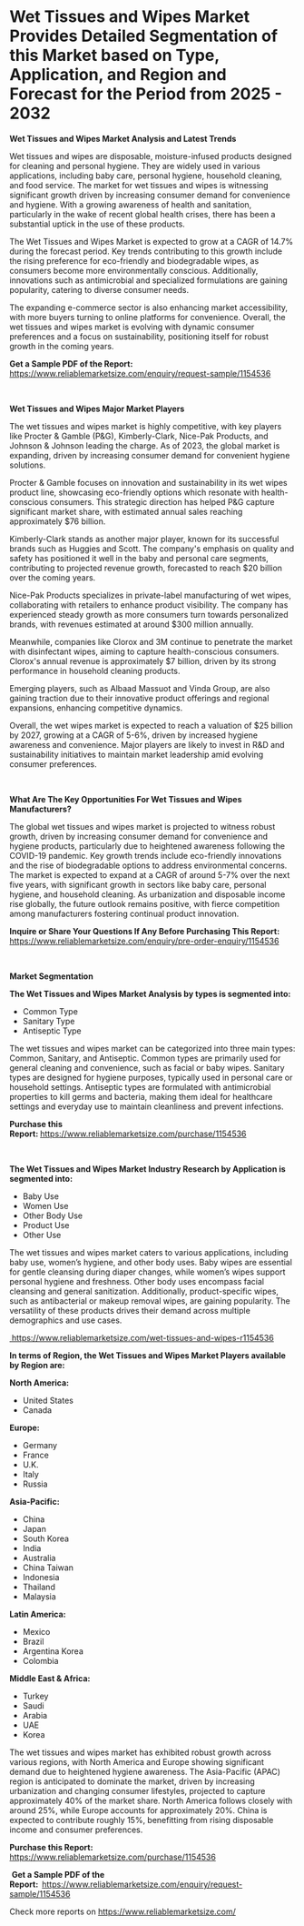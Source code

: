 <p><h1>Wet Tissues and Wipes Market Provides Detailed Segmentation of this Market based on Type, Application, and Region and Forecast for the Period from 2025 - 2032</h1></p><p><strong>Wet Tissues and Wipes Market Analysis and Latest Trends</strong></p>
<p><p>Wet tissues and wipes are disposable, moisture-infused products designed for cleaning and personal hygiene. They are widely used in various applications, including baby care, personal hygiene, household cleaning, and food service. The market for wet tissues and wipes is witnessing significant growth driven by increasing consumer demand for convenience and hygiene. With a growing awareness of health and sanitation, particularly in the wake of recent global health crises, there has been a substantial uptick in the use of these products.</p><p>The Wet Tissues and Wipes Market is expected to grow at a CAGR of 14.7% during the forecast period. Key trends contributing to this growth include the rising preference for eco-friendly and biodegradable wipes, as consumers become more environmentally conscious. Additionally, innovations such as antimicrobial and specialized formulations are gaining popularity, catering to diverse consumer needs.</p><p>The expanding e-commerce sector is also enhancing market accessibility, with more buyers turning to online platforms for convenience. Overall, the wet tissues and wipes market is evolving with dynamic consumer preferences and a focus on sustainability, positioning itself for robust growth in the coming years.</p></p>
<p><strong>Get a Sample PDF of the Report:&nbsp;</strong> <a href="https://www.reliablemarketsize.com/enquiry/request-sample/1154536?utm_campaign=2095&utm_medium=2&utm_source=Github&utm_content=ia&utm_term=06042025&utm_id=wet-tissues-and-wipes">https://www.reliablemarketsize.com/enquiry/request-sample/1154536</a></p>
<p>&nbsp;</p>
<p><strong>Wet Tissues and Wipes Major Market Players</strong></p>
<p><p>The wet tissues and wipes market is highly competitive, with key players like Procter & Gamble (P&G), Kimberly-Clark, Nice-Pak Products, and Johnson & Johnson leading the charge. As of 2023, the global market is expanding, driven by increasing consumer demand for convenient hygiene solutions. </p><p>Procter & Gamble focuses on innovation and sustainability in its wet wipes product line, showcasing eco-friendly options which resonate with health-conscious consumers. This strategic direction has helped P&G capture significant market share, with estimated annual sales reaching approximately $76 billion.</p><p>Kimberly-Clark stands as another major player, known for its successful brands such as Huggies and Scott. The company's emphasis on quality and safety has positioned it well in the baby and personal care segments, contributing to projected revenue growth, forecasted to reach $20 billion over the coming years.</p><p>Nice-Pak Products specializes in private-label manufacturing of wet wipes, collaborating with retailers to enhance product visibility. The company has experienced steady growth as more consumers turn towards personalized brands, with revenues estimated at around $300 million annually.</p><p>Meanwhile, companies like Clorox and 3M continue to penetrate the market with disinfectant wipes, aiming to capture health-conscious consumers. Clorox's annual revenue is approximately $7 billion, driven by its strong performance in household cleaning products.</p><p>Emerging players, such as Albaad Massuot and Vinda Group, are also gaining traction due to their innovative product offerings and regional expansions, enhancing competitive dynamics.</p><p>Overall, the wet wipes market is expected to reach a valuation of $25 billion by 2027, growing at a CAGR of 5-6%, driven by increased hygiene awareness and convenience. Major players are likely to invest in R&D and sustainability initiatives to maintain market leadership amid evolving consumer preferences.</p></p>
<p>&nbsp;</p>
<p><strong>What Are The Key Opportunities For Wet Tissues and Wipes Manufacturers?</strong></p>
<p><p>The global wet tissues and wipes market is projected to witness robust growth, driven by increasing consumer demand for convenience and hygiene products, particularly due to heightened awareness following the COVID-19 pandemic. Key growth trends include eco-friendly innovations and the rise of biodegradable options to address environmental concerns. The market is expected to expand at a CAGR of around 5-7% over the next five years, with significant growth in sectors like baby care, personal hygiene, and household cleaning. As urbanization and disposable income rise globally, the future outlook remains positive, with fierce competition among manufacturers fostering continual product innovation.</p></p>
<p><strong>Inquire or Share Your Questions If Any Before Purchasing This Report:</strong> <a href="https://www.reliablemarketsize.com/enquiry/pre-order-enquiry/1154536?utm_campaign=2095&utm_medium=2&utm_source=Github&utm_content=ia&utm_term=06042025&utm_id=wet-tissues-and-wipes">https://www.reliablemarketsize.com/enquiry/pre-order-enquiry/1154536</a></p>
<p>&nbsp;</p>
<p><strong>Market Segmentation</strong></p>
<p><strong>The Wet Tissues and Wipes Market Analysis by types is segmented into:</strong></p>
<p><ul><li>Common Type</li><li>Sanitary Type</li><li>Antiseptic Type</li></ul></p>
<p><p>The wet tissues and wipes market can be categorized into three main types: Common, Sanitary, and Antiseptic. Common types are primarily used for general cleaning and convenience, such as facial or baby wipes. Sanitary types are designed for hygiene purposes, typically used in personal care or household settings. Antiseptic types are formulated with antimicrobial properties to kill germs and bacteria, making them ideal for healthcare settings and everyday use to maintain cleanliness and prevent infections.</p></p>
<p><strong>Purchase this Report:&nbsp;</strong><a href="https://www.reliablemarketsize.com/purchase/1154536?utm_campaign=2095&utm_medium=2&utm_source=Github&utm_content=ia&utm_term=06042025&utm_id=wet-tissues-and-wipes">https://www.reliablemarketsize.com/purchase/1154536</a></p>
<p>&nbsp;</p>
<p><strong>The Wet Tissues and Wipes Market Industry Research by Application is segmented into:</strong></p>
<p><ul><li>Baby Use</li><li>Women Use</li><li>Other Body Use</li><li>Product Use</li><li>Other Use</li></ul></p>
<p><p>The wet tissues and wipes market caters to various applications, including baby use, women’s hygiene, and other body uses. Baby wipes are essential for gentle cleansing during diaper changes, while women’s wipes support personal hygiene and freshness. Other body uses encompass facial cleansing and general sanitization. Additionally, product-specific wipes, such as antibacterial or makeup removal wipes, are gaining popularity. The versatility of these products drives their demand across multiple demographics and use cases.</p></p>
<p><a href="https://www.reliablemarketsize.com/wet-tissues-and-wipes-r1154536?utm_campaign=2095&utm_medium=2&utm_source=Github&utm_content=ia&utm_term=06042025&utm_id=wet-tissues-and-wipes">&nbsp;https://www.reliablemarketsize.com/wet-tissues-and-wipes-r1154536</a></p>
<p><strong>In terms of Region, the Wet Tissues and Wipes Market Players available by Region are:</strong></p>
<p>
    <p> <strong> North America: </strong>
        <ul>
            <li>United States</li>
            <li>Canada</li>
        </ul>
        </p> 
    <p> <strong> Europe: </strong>
        <ul>
            <li>Germany</li>
            <li>France</li>
            <li>U.K.</li>
            <li>Italy</li>
            <li>Russia</li>
        </ul>
        </p> 
    <p> <strong> Asia-Pacific: </strong>
        <ul>
            <li>China</li>
            <li>Japan</li>
            <li>South Korea</li>
            <li>India</li>
            <li>Australia</li>
            <li>China Taiwan</li>
            <li>Indonesia</li>
            <li>Thailand</li>
            <li>Malaysia</li>
        </ul>
        </p> 
    <p> <strong> Latin America: </strong>
        <ul>
            <li>Mexico</li>
            <li>Brazil</li>
            <li>Argentina Korea</li>
            <li>Colombia</li>
        </ul>
        </p> 
    <p> <strong> Middle East & Africa: </strong>
        <ul>
            <li>Turkey</li>
            <li>Saudi</li>
            <li>Arabia</li>
            <li>UAE</li>
            <li>Korea</li>
        </ul>
    </p>
    </p>
<p><p>The wet tissues and wipes market has exhibited robust growth across various regions, with North America and Europe showing significant demand due to heightened hygiene awareness. The Asia-Pacific (APAC) region is anticipated to dominate the market, driven by increasing urbanization and changing consumer lifestyles, projected to capture approximately 40% of the market share. North America follows closely with around 25%, while Europe accounts for approximately 20%. China is expected to contribute roughly 15%, benefitting from rising disposable income and consumer preferences.</p></p>
<p><strong>Purchase this Report: </strong><a href="https://www.reliablemarketsize.com/purchase/1154536?utm_campaign=2095&utm_medium=2&utm_source=Github&utm_content=ia&utm_term=06042025&utm_id=wet-tissues-and-wipes">https://www.reliablemarketsize.com/purchase/1154536</a></p>
<p>&nbsp;<strong>Get a Sample PDF of the Report:&nbsp;&nbsp;</strong><a href="https://www.reliablemarketsize.com/enquiry/request-sample/1154536?utm_campaign=2095&utm_medium=2&utm_source=Github&utm_content=ia&utm_term=06042025&utm_id=wet-tissues-and-wipes">https://www.reliablemarketsize.com/enquiry/request-sample/1154536</a></p>
<p><strong></strong></p>
<p>Check more reports on <a href="https://www.reliablemarketsize.com/?utm_campaign=2095&utm_medium=2&utm_source=Github&utm_content=ia&utm_term=06042025&utm_id=wet-tissues-and-wipes">https://www.reliablemarketsize.com/</a></p>